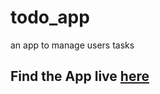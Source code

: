 # todo_app
an app to manage users tasks

## Find the App live [here](todo-app-by-aayush.netlify.app/login/)
